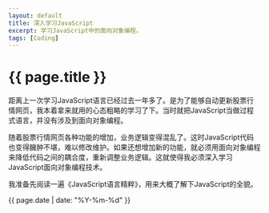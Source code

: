 ```yaml
---
layout: default
title: 深入学习JavaScript
excerpt: 学习JavaScript中的面向对象编程。
tags: [Coding]
---
```

{{ page.title }}
================

距离上一次学习JavaScript语言已经过去一年多了。是为了能够自动更新股票行情网页，我本着拿来就用的心态粗略的学习了下。当时就把JavaScript当做过程式语言，并没有涉及到面向对象编程。

随着股票行情网页各种功能的增加，业务逻辑变得混乱了。这时JavaScript代码也变得臃肿不堪，难以修改维护。如果还想增加新的功能，就必须用面向对象编程来降低代码之间的耦合度，重新调整业务逻辑。这就使得我必须深入学习JavaScript面向对象编程技术。

我准备先阅读一遍《JavaScript语言精粹》，用来大概了解下JavaScript的全貌。

{{ page.date | date: "%Y-%m-%d" }}
